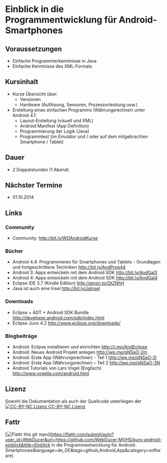 Einblick in die Programmentwicklung für Android-Smartphones
===========================================================

Voraussetzungen
---------------
- Einfache Programmierkenntnisse in Java
- Einfache Kenntnisse des XML-Formats

Kursinhalt
----------
- Kurze Übersicht über:
  - Versionen
  - Hardware (Auflösung, Sensoren, Prozessorleistung usw.)
- Erstellung eines einfachen Programms (Währungsrechner) unter Android 4.1:
  - Layout-Erstellung (visuell und XML)
  - Android Manifest (App Definition)
  - Programmierung der Logik (Java)
  - Programmtest (im Emulator und / oder auf dem mitgebrachten Smartphone / Tablet)

Dauer
-----
- 2 Doppelstunden (1 Abend)

Nächster Termine
----------------
- 01.10.2014

Links
-----
### Community
- Community: <http://bit.ly/WDAndroidKurse>

### Bücher
- Android 4.4: Programmieren für Smartphones und Tablets - Grundlagen und fortgeschrittene Techniken <http://bit.ly/AndProg44>
- Android 3: Apps entwickeln mit dem Android SDK <http://bit.ly/AndGal3>
- Android 4: Apps entwickeln mit dem Android SDK <http://bit.ly/AndGal4>
- Eclipse IDE 3.7 (Kindle Edition) <http://amzn.to/QtZNhH>
- Java ist auch eine Insel <http://bit.ly/JaInsel>

### Downloads
- Eclipse + ADT + Android SDK Bundle <http://developer.android.com/sdk/index.html>
- Eclipse Juno 4.2 <http://www.eclipse.org/downloads/>

### Blogbeiträge
- Android: Eclipse installieren und einrichten <http://j.mp/AndEclipse>
- Android: Neues Android Projekt anlegen <http://wp.me/pNSaO-2m>
- Android: Erste App (Währungsrechner) - Teil 1 <http://wp.me/pNSaO-2l>
- Android: Erste App (Währungsrechner) – Teil 2 <http://wp.me/pNSaO-3N>
- Android Tutorials von Lars Vogel (Englisch) <http://www.vogella.com/android.html>

Lizenz
------
Sowohl die Dokumentation als auch der Quellcode unterliegen der [![CC-BY-NC Lizenz](http://i.creativecommons.org/l/by-nc/3.0/88x31.png) CC-BY-NC Lizenz](http://creativecommons.org/licenses/by-nc/3.0/deed.de)

Fattr
-----
[![Flattr this git repo](http://api.flattr.com/button/flattr-badge-large.png)](https://flattr.com/submit/auto?user_id=WebDucer&url=https://github.com/WebDucer-MVHS/kurs-android-einblick&title=Einblick in die Programmentwicklung für Android-Smartphones&language=de_DE&tags=github,Android,App&category=software)